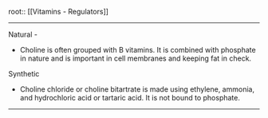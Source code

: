 root:: [[Vitamins - Regulators]]



---

Natural - 
- Choline is often grouped with B vitamins. It is combined with phosphate in nature and is important in cell membranes and keeping fat in check.

Synthetic
- Choline chloride or choline bitartrate is made using ethylene, ammonia, and hydrochloric acid or tartaric acid. It is not bound to phosphate.

---
